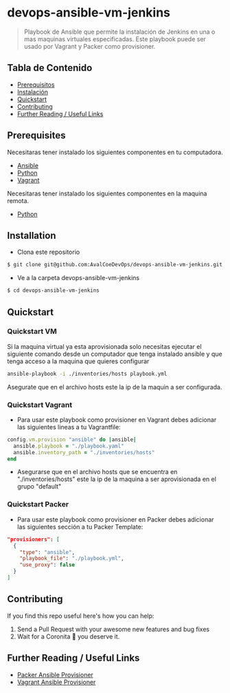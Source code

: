 # devops-ansible-vm-jenkins

> Playbook de Ansible que permite la instalación de Jenkins en una o mas maquinas virtuales especificadas. Este playbook puede ser usado por Vagrant y Packer como provisioner.

## Tabla de Contenido

- [Prerequisitos](#prerequisites)
- [Instalación](#installation)
- [Quickstart](#quickstart)
- [Contributing](#contributing)
- [Further Reading / Useful Links](#further-reading--useful-links)

## Prerequisites

Necesitaras tener instalado los siguientes componentes en tu computadora.

* [Ansible](https://docs.ansible.com/ansible/latest/installation_guide/intro_installation.html)
* [Python](https://www.python.org/downloads/)
* [Vagrant](https://www.vagrantup.com/docs/installation)

Necesitaras tener instalado los siguientes componentes en la maquina remota.

* [Python](https://www.python.org/downloads/)

## Installation

* Clona este repositorio

```bash
$ git clone git@github.com:AvalCoeDevOps/devops-ansible-vm-jenkins.git
```

* Ve a la carpeta devops-ansible-vm-jenkins

```bash
$ cd devops-ansible-vm-jenkins
```

## Quickstart

### Quickstart VM

Si la maquina virtual ya esta aprovisionada solo necesitas ejecutar el siguiente comando desde un computador que tenga instalado ansible y que tenga acceso a la maquina que quieres configurar

```bash
ansible-playbook -i ./inventories/hosts playbook.yml
```

Asegurate que en el archivo hosts este la ip de la maquin a ser configurada.

### Quickstart Vagrant

* Para usar este playbook como provisioner en Vagrant debes adicionar las siguientes lineas a tu Vagrantfile:

```ruby
config.vm.provision "ansible" do |ansible|
  ansible.playbook = "./playbook.yaml"
  ansible.inventory_path = "./inventories/hosts"
end
```

* Asegurarse que en el archivo hosts que se encuentra en "./inventories/hosts" este la ip de la maquina a ser aprovisionada en el grupo "default"


### Quickstart Packer

* Para usar este playbook como provisioner en Packer debes adicionar las siguientes sección a tu Packer Template:

```json
"provisioners": [
  {
    "type": "ansible",
    "playbook_file": "./playbook.yml",
    "use_proxy": false
  }
]
```

## Contributing

If you find this repo useful here's how you can help:

1. Send a Pull Request with your awesome new features and bug fixes
2. Wait for a Coronita :beer: you deserve it.

## Further Reading / Useful Links

* [Packer Ansible Provisioner](https://www.packer.io/docs/provisioners/ansible.html)
* [Vagrant Ansible Provisioner](https://www.vagrantup.com/docs/provisioning/ansible.html)
